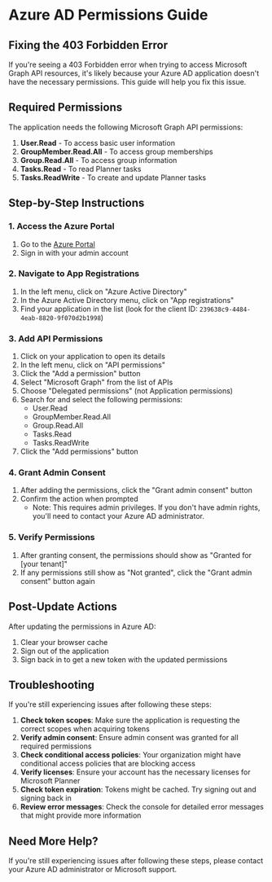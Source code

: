 # Azure AD Permissions Guide

## Fixing the 403 Forbidden Error

If you're seeing a 403 Forbidden error when trying to access Microsoft Graph API resources, it's likely because your Azure AD application doesn't have the necessary permissions. This guide will help you fix this issue.

## Required Permissions

The application needs the following Microsoft Graph API permissions:

1. **User.Read** - To access basic user information
2. **GroupMember.Read.All** - To access group memberships
3. **Group.Read.All** - To access group information
4. **Tasks.Read** - To read Planner tasks
5. **Tasks.ReadWrite** - To create and update Planner tasks

## Step-by-Step Instructions

### 1. Access the Azure Portal

1. Go to the [Azure Portal](https://portal.azure.com)
2. Sign in with your admin account

### 2. Navigate to App Registrations

1. In the left menu, click on "Azure Active Directory"
2. In the Azure Active Directory menu, click on "App registrations"
3. Find your application in the list (look for the client ID: `239638c9-4484-4eab-8820-9f070d2b1998`)

### 3. Add API Permissions

1. Click on your application to open its details
2. In the left menu, click on "API permissions"
3. Click the "Add a permission" button
4. Select "Microsoft Graph" from the list of APIs
5. Choose "Delegated permissions" (not Application permissions)
6. Search for and select the following permissions:
   - User.Read
   - GroupMember.Read.All
   - Group.Read.All
   - Tasks.Read
   - Tasks.ReadWrite
7. Click the "Add permissions" button

### 4. Grant Admin Consent

1. After adding the permissions, click the "Grant admin consent" button
2. Confirm the action when prompted
   - Note: This requires admin privileges. If you don't have admin rights, you'll need to contact your Azure AD administrator.

### 5. Verify Permissions

1. After granting consent, the permissions should show as "Granted for [your tenant]"
2. If any permissions still show as "Not granted", click the "Grant admin consent" button again

## Post-Update Actions

After updating the permissions in Azure AD:

1. Clear your browser cache
2. Sign out of the application
3. Sign back in to get a new token with the updated permissions

## Troubleshooting

If you're still experiencing issues after following these steps:

1. **Check token scopes**: Make sure the application is requesting the correct scopes when acquiring tokens
2. **Verify admin consent**: Ensure admin consent was granted for all required permissions
3. **Check conditional access policies**: Your organization might have conditional access policies that are blocking access
4. **Verify licenses**: Ensure your account has the necessary licenses for Microsoft Planner
5. **Check token expiration**: Tokens might be cached. Try signing out and signing back in
6. **Review error messages**: Check the console for detailed error messages that might provide more information

## Need More Help?

If you're still experiencing issues after following these steps, please contact your Azure AD administrator or Microsoft support. 